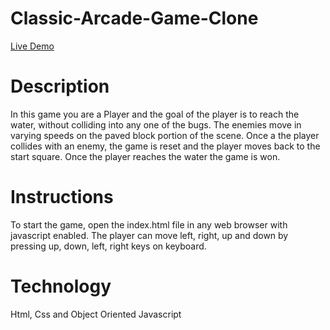 # Classic-Arcade-Game-Clone
[Live Demo](https://htmlpreview.github.io/?https://github.com/akashhardia/Classic-Arcade-Game-Clone/blob/master/index.html)

# Description
In this game you are a Player and the goal of the player is to reach the water, without colliding into any one of the bugs. The enemies move in varying speeds on the paved block portion of the scene. Once a the player collides with an enemy, the game is reset and the player moves back to the start square. Once the player reaches the water the game is won.

# Instructions
To start the game, open the index.html file in any web browser with javascript enabled.
The player can move left, right, up and down by pressing up, down, left, right keys on keyboard.

# Technology
Html, Css and Object Oriented Javascript

